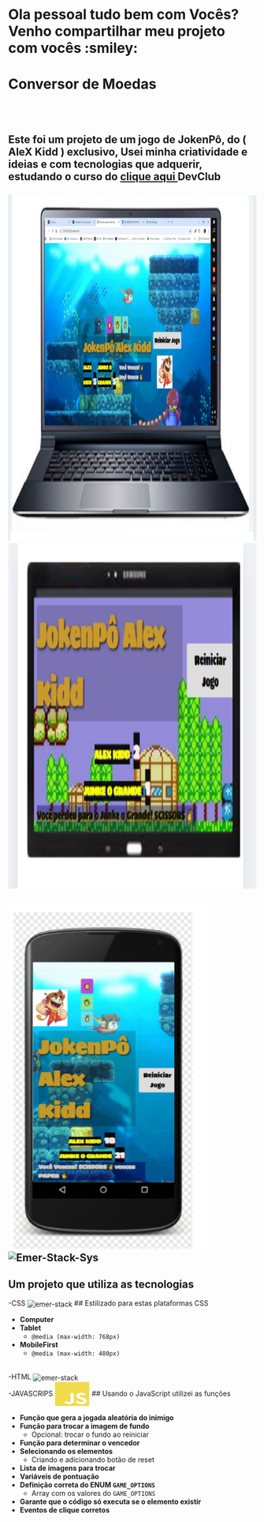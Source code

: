 <h1> Ola pessoal tudo bem com Vocês?
Venho compartilhar meu projeto com vocês :smiley:</h1>
<h1> Conversor de Moedas </h1>
<br>
<br>

<h2> Este foi um  projeto de um jogo de JokenPô, do ( AleX Kidd ) exclusivo, Usei minha criatividade e ideias e com tecnologias que adquerir, estudando o curso do <a href="https://rodolfomori.com.br/Devclub">clique aqui </a> DevClub
<br>
<br>
  <img align+'center" alt="emer-stack" height="700" widht="300" src="https://github.com/Emerson-stack-sys/FrontEnd-DevClub-Projeto-JokenP--AlexKidd/blob/main/img/ComputerScreen.png?raw=true" >
  <img align+'center" alt="emer-stack" height="700" widht="300" src="https://github.com/Emerson-stack-sys/FrontEnd-DevClub-Projeto-JokenP--AlexKidd/blob/main/img/TabletScreen.png?raw=true">
  <br>
  <br>
   <img align+'center" alt="emer-stack" height="700" widht="300" src="https://github.com/Emerson-stack-sys/FrontEnd-DevClub-Projeto-JokenP--AlexKidd/blob/main/img/MobileScreen.png?raw=true">
      <img align+'center" alt="Emer-Stack-Sys" height="700" widht="300" >
      
  
<h2> Um projeto que utiliza as tecnologias</h2>
-CSS
<img align="center" alt="emer-stack" height="50" width="71" src="https://img.shields.io/badge/CSS3-1572B6?style=for-the-badge&logo=css3&logoColor=white">
 ## Estilizado para estas plataformas CSS

- **Computer**
- **Tablet**  
  - `@media (max-width: 768px)`
- **MobileFirst**  
  - `@media (max-width: 480px)`


<br>
-HTML
<img align="center" alt="emer-stack" height="50" width="71" src="https://img.shields.io/badge/HTML-239120?style=for-the-badge&logo=html5&logoColor=white">
<br>
-JAVASCRIPS
<img align="center" alt="emer-stack" height="50" width="71" src="https://raw.githubusercontent.com/devicons/devicon/master/icons/javascript/javascript-plain.svg">
## Usando o JavaScript utilizei as funções

- **Função que gera a jogada aleatória do inimigo**
- **Função para trocar a imagem de fundo**
  - Opcional: trocar o fundo ao reiniciar
- **Função para determinar o vencedor**
- **Selecionando os elementos**
  - Criando e adicionando botão de reset
- **Lista de imagens para trocar**
- **Variáveis de pontuação**
- **Definição correta do ENUM `GAME_OPTIONS`**
  - Array com os valores do `GAME_OPTIONS`
- **Garante que o código só executa se o elemento existir**
- **Eventos de clique corretos**



